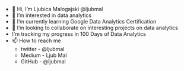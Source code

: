 - 👋 Hi, I’m Ljubica Malogajski @ljubmal
- 👀 I’m interested in data analytics
- 🌱 I’m currently learning Google Data Analytics Certification
- 💞️ I’m looking to collaborate on interesting projects on data analytics
- I'm tracking my progress in 100 Days of Data Analytics
- 📫 How to reach me 
  - twitter - @ljubmal
  - Medium - Ljub Mal
  - GitHub - @ljubmal

<!---
ljubmal/ljubmal is a ✨ special ✨ repository because its `README.md` (this file) appears on your GitHub profile.
You can click the Preview link to take a look at your changes.
--->
